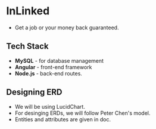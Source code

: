 # InLinked
* Get a job or your money back guaranteed.

## Tech Stack
* **MySQL** - for database management
* **Angular** - front-end framework
* **Node.js** - back-end routes.

## Designing ERD
* We will be using LucidChart.
* For desinging ERDs, we will follow Peter Chen's model.
* Entities and attributes are given in doc.